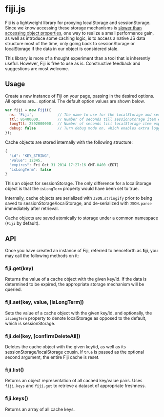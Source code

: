 fiji.js
=======

Fiji is a lightweight library for proxying localStorage and sessionStorage. Since we know accessing these storage mechanisms is [slower than accessing object properties](http://jsperf.com/localstorage-vs-objects/26), one way to realize a small performance gain, as well as introduce some caching logic, is to access a native JS data structure most of the time, only going back to sessionStorage or localStorage if the data in our object is considered stale.

This library is more of a thought experiment than a tool that is inherently useful. However, Fiji is free to use as is. Constructive feedback and suggestions are most welcome.

Usage
-----

Create a new instance of Fiji on your page, passing in the desired options. All options are... optional. The default option values are shown below.

```javascript
var fiji = new Fiji({
  ns: 'Fiji',           // The name to use for the localStorage and sessionStorage items
  ttl: 86400000,        // Number of seconds till sessionStorage item expiry
  longTtl: 2592000000,  // Number of seconds till localStorage item expiry
  debug: false          // Turn debug mode on, which enables extra logging output
});
```

Cache objects are stored internally with the following structure:

```javascript
{
  "id": "KEY_STRING",
  "value": 12345,
  "expires": Fri Oct 31 2014 17:27:16 GMT-0400 (EDT)
  "isLongTerm": false
}
```

This an object for sessionStorage. The only difference for a localStorage object is that the `isLongTerm` property would have been set to true.

Internally, cache objects are serialized with `JSON.stringify` prior to being saved to sessionStorage/localStorage, and de-serialized with `JSON.parse` immediately after retrieval.

Cache objects are saved atomically to storage under a common namespace (`Fiji` by default).

API
---

Once you have created an instance of Fiji, referred to henceforth as **fiji**, you may call the following methods on it:

### fiji.get(key)

Returns the value of a cache object with the given key/id. If the data is determined to be expired, the appropriate storage mechanism will be queried.

### fiji.set(key, value, [isLongTerm])

Sets the value of a cache object with the given key/id, and optionally, the `isLongTerm` property to denote localStorage as opposed to the default, which is sessionStorage.

### fiji.del(key, [confirmDeleteAll])

Deletes the cache object with the given key/id, as well as its sessionStorage/localStorage cousin. If `true` is passed as the optional second argument, the entire Fiji cache is reset.

### fiji.list()

Returns an object representation of all cached key/value pairs. Uses `fiji.keys` and `fiji.get` to retrieve a dataset of appropriate freshness.

### fiji.keys()

Returns an array of all cache keys.
